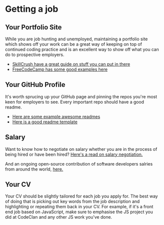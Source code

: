 # Getting a job

## Your Portfolio Site

While you are job hunting and unemployed, maintaining a portfolio site which shows off your work can be a great way of keeping on top of continued coding practice and is an excellent way to show off what you can do to prospective employers.

* [SkillCrush have a great guide on stuff you can put in there](https://skillcrush.com/2016/09/12/beginner-portfolio-guide/)
* [FreeCodeCamp has some good examples here](https://medium.freecodecamp.org/15-web-developer-portfolios-to-inspire-you-137fb1743cae)

## Your GitHub Profile

It's worth sprucing up your GitHub page and pinning the repos you're most keen for employers to see. Every important repo should have a good readme.
* [Here are some example awesome readmes](https://github.com/matiassingers/awesome-readme)
* [Here is a good readme template](https://gist.github.com/PurpleBooth/109311bb0361f32d87a2)

## Salary

Want to know how to negotiate on salary whether you are in the process of being hired or have been hired? [Here's a read on salary negotiation.](https://www.kalzumeus.com/2012/01/23/salary-negotiation/)

And an ongoing open-source contribution of software developers salries from around the world, [here.](https://docs.google.com/spreadsheets/u/1/d/1pY64JMN8UnwEy4mIP4_gr4BhOAa6Il6o3CqA_j0wRdI/edit#gid=1922656675)

## Your CV

Your CV should be slightly tailored for each job you apply for. The best way of doing that is picking out key words from the job description and highlighting or repeating them back in your CV. For example, if it's a front end job based on JavaScript, make sure to emphasise the JS project you did at CodeClan and any other JS work you've done.

